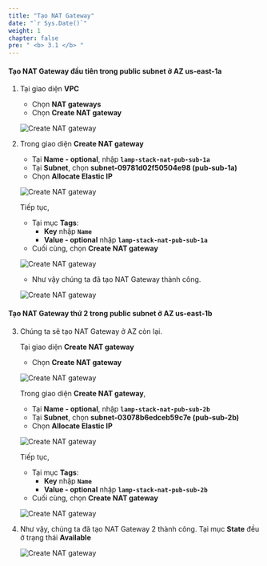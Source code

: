 ```yaml
---
title: "Tạo NAT Gateway"
date: "`r Sys.Date()`"
weight: 1
chapter: false
pre: " <b> 3.1 </b> "
---
```


#### Tạo NAT Gateway đầu tiên trong public subnet ở AZ us-east-1a

1. Tại giao diện **VPC**

   - Chọn **NAT gateways**
   - Chọn **Create NAT gateway**

   ![Create NAT gateway](/workshop1-FCJ2024/images/3-CreateNATGWAndSG/3.1-CreateNATGW/0001-createnatgw.png?featherlight=false&width=90pc)

2. Trong giao diện **Create NAT gateway**

   - Tại **Name - optional**, nhập **`lamp-stack-nat-pub-sub-1a`**
   - Tại **Subnet**, chọn **subnet-09781d02f50504e98 (pub-sub-1a)**
   - Chọn **Allocate Elastic IP**

   ![Create NAT gateway](/workshop1-FCJ2024/images/3-CreateNATGWAndSG/3.1-CreateNATGW/0002-createnatgw.png?featherlight=false&width=90pc)

   Tiếp tục,

   - Tại mục **Tags**:
     - **Key** nhập **`Name`**
     - **Value - optional** nhập **`lamp-stack-nat-pub-sub-1a`**
   - Cuối cùng, chọn **Create NAT gateway**

   ![Create NAT gateway](/workshop1-FCJ2024/images/3-CreateNATGWAndSG/3.1-CreateNATGW/0003-createnatgw.png?featherlight=false&width=90pc)

   - Như vậy chúng ta đã tạo NAT Gateway thành công.

   ![Create NAT gateway](/workshop1-FCJ2024/images/3-CreateNATGWAndSG/3.1-CreateNATGW/0004-createnatgw.png?featherlight=false&width=90pc)

#### Tạo NAT Gateway thứ 2 trong public subnet ở AZ us-east-1b

3. Chúng ta sẽ tạo NAT Gateway ở AZ còn lại.

   Tại giao diện **Create NAT gateway**

   - Chọn **Create NAT gateway**

   ![Create NAT gateway](/workshop1-FCJ2024/images/3-CreateNATGWAndSG/3.1-CreateNATGW/0005-createnatgw.png?featherlight=false&width=90pc)

   Trong giao diện **Create NAT gateway**,

   - Tại **Name - optional**, nhập **`lamp-stack-nat-pub-sub-2b`**
   - Tại **Subnet**, chọn **subnet-03078b6edceb59c7e (pub-sub-2b)**
   - Chọn **Allocate Elastic IP**

   ![Create NAT gateway](/workshop1-FCJ2024/images/3-CreateNATGWAndSG/3.1-CreateNATGW/0006-createnatgw.png?featherlight=false&width=90pc)

   Tiếp tục,

   - Tại mục **Tags**:
     - **Key** nhập **`Name`**
     - **Value - optional** nhập **`lamp-stack-nat-pub-sub-2b`**
   - Cuối cùng, chọn **Create NAT gateway**

   ![Create NAT gateway](/workshop1-FCJ2024/images/3-CreateNATGWAndSG/3.1-CreateNATGW/0007-createnatgw.png?featherlight=false&width=90pc)

4. Như vậy, chúng ta đã tạo NAT Gateway 2 thành công. Tại mục **State** đều ở trạng thái **Available**

   ![Create NAT gateway](/workshop1-FCJ2024/images/3-CreateNATGWAndSG/3.1-CreateNATGW/0008-createnatgw.png?featherlight=false&width=90pc)
